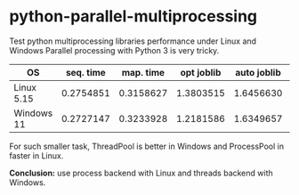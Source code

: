 # python-parallel-multiprocessing
Test python multiprocessing libraries performance under Linux and Windows
Parallel processing with Python 3 is very tricky.

| OS         | seq. time | map. time | opt joblib | auto joblib | ProcessPool | ThreadPool | ThreadPoolExecutor | ProcessPoolExecutor | mpire     |
|------------|-----------|-----------|------------|-------------|-------------|------------|--------------------|---------------------|-----------|
| Linux 5.15 | 0.2754851 | 0.3158627 | 1.3803515  | 1.6456630   | 0.1508692   | 0.3681457  | 18.8981458         | 0.2698220           | 1.5323328 |
| Windows 11 | 0.2727147 | 0.3233928 | 1.2181586  | 1.6349657   | 1.0570806   | 0.3281467  | 15.1203394         | 1.2328661           | 5.1917256 |

For such smaller task, ThreadPool is better in Windows and ProcessPool in faster in Linux.

**Conclusion:** use process backend with Linux and threads backend with Windows.

